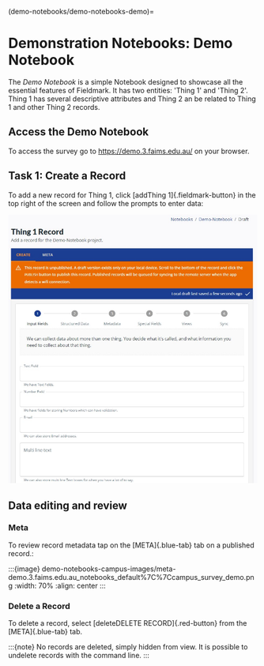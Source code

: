 (demo-notebooks/demo-notebooks-demo)=
# Demonstration Notebooks: Demo Notebook

The *Demo Notebook* is a simple Notebook designed to showcase all the essential features of Fieldmark. It has two entities: 'Thing 1' and 'Thing 2'. Thing 1 has several descriptive attributes and Thing 2 an be related to Thing 1 and other Thing 2 records.

## Access the Demo Notebook

To access the survey go to <https://demo.3.faims.edu.au/> on your browser.

## Task 1: Create a Record
To add a new record for Thing 1, click [<span class="material-icons">add</span>Thing 1]{.fieldmark-button} in the top right of the screen and follow the prompts to enter data:

![Enter data for Thing 1](demo-notebooks-demo-images/demonotebook_screen1.jpg)

## Data editing and review


### Meta
To review record metadata tap on the [META]{.blue-tab} tab on a published record.:

:::{image} demo-notebooks-campus-images/meta-demo.3.faims.edu.au_notebooks_default%7C%7Ccampus_survey_demo.png
:width: 70%
:align: center
:::


### Delete a Record

To delete a record, select [<span class="material-icons">delete</span>DELETE RECORD]{.red-button} from the [META]{.blue-tab} tab.

:::{note}
No records are deleted, simply hidden from view. It is possible to undelete records with the command line.
:::

<link href="https://fonts.googleapis.com/icon?family=Material+Icons"
      rel="stylesheet">
